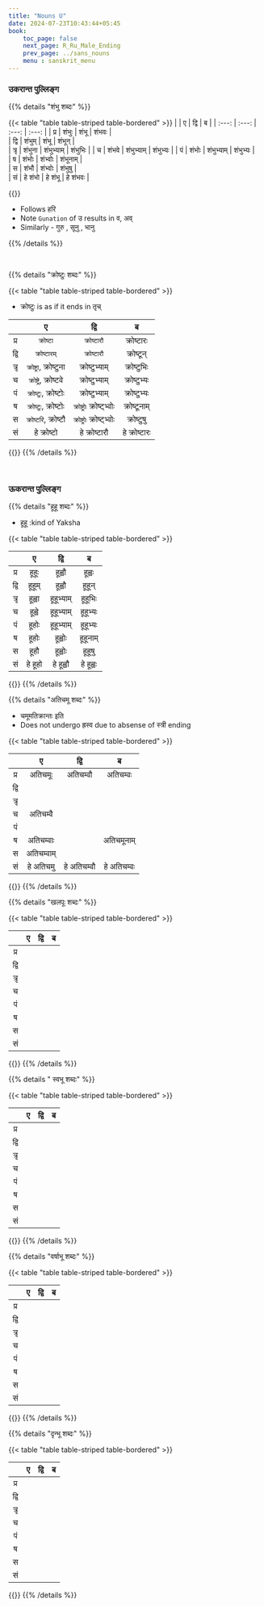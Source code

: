 ```yaml
---
title: "Nouns U"
date: 2024-07-23T10:43:44+05:45
book:
    toc_page: false
    next_page: R_Ru_Male_Ending
    prev_page: ../sans_nouns
    menu : sanskrit_menu
---
```


###  उकरान्त पुल्लिङ्ग 

{{% details "शंभु शब्दः" %}}

{{< table "table  table-striped table-bordered" >}}
|       | ए     | द्वि     | ब     |
| :---: | :---: | :---: | :---: |
|   प्र   | शंभुः   |  शंभू  | शंभवः |   
|   द्वि   | शंभुम्  | शंभू  | शंभून्   |  
|   त्रृ   | शंभुना  | शंभुभ्याम् | शंभुभिः  | 
|   च   | शंभवे  | शंभुभ्याम् |  शंभुभ्यः |
|   पं   | शंभोः  | शंभुभ्याम् | शंभुभ्यः |  
|   ष   | शंभोः  | शंभ्वोः | शंभूनाम् |  
|   स   | शंभौ  | शंभ्वोः  | शंभुषु  |  
|   सं   | हे शंभो | हे शंभू | हे शंभवः |  

{{</table>}}

- Follows हरि 
- Note `Gunation` of उ results in व, अव्  
- Similarly - गुरु , सूनु , भानु 

{{% /details %}}

<br/>

{{% details "क्रोष्टुः शब्दः" %}}

{{< table "table  table-striped table-bordered" >}}

- क्रोष्टुः is as if it ends in तृच् 

|       | ए           | द्वि           | ब     |
| :---: | :---:       | :---:       | :---: |
|   प्र   | `क्रोष्टा`       | `क्रोष्टारौ`      | क्रोष्टारः |   
|   द्वि   | `क्रोष्टारम्`     | `क्रोष्टारौ`      | क्रोष्टून्   |  
|   त्रृ   | `क्रोष्ट्रा`, क्रोष्टुना  | क्रोष्टुभ्याम्     | क्रोष्टुभिः  | 
|   च   | `क्रोष्ट्रे`, क्रोष्टवे  | क्रोष्टुभ्याम्      | क्रोष्टुभ्यः |
|   पं   | `क्रोष्टुः`, क्रोष्टोः  | क्रोष्टुभ्याम्      | क्रोष्टुभ्यः |  
|   ष   | `क्रोष्टुः`, क्रोष्टोः  | `क्रोष्ट्रोः` क्रोष्ट्भ्वोः |  क्रोष्टूनाम् |  
|   स   | `क्रोष्टरि`, क्रोष्टौ  | `क्रोष्ट्रोः` क्रोष्ट्भ्वोः  |  क्रोष्टुषु  |  
|   सं   | हे क्रोष्टो        | हे क्रोष्टारौ        | हे क्रोष्टारः   |  

{{</table>}}
{{% /details %}}

<br/>

###  ऊकरान्त पुल्लिङ्ग 

{{% details "हूहू शब्दः" %}}

-  हूहू :kind of Yaksha

{{< table "table  table-striped table-bordered" >}}

|       | ए    | द्वि     | ब     |
| :---: | :---: | :---: | :---: |
|   प्र   | हूहूः   | हूह्वौ    | हूह्वः    |   
|   द्वि   | हूहूम्  | हूह्वौ    | हूहून्    |  
|   त्रृ   | हूह्वा   | हूहूभ्याम्  | हूहूभिः   |
|   च   | हूह्वे   | हूहूभ्याम्  | हूहूभ्यः   |
|   पं   | हूहोः   | हूहूभ्याम्  | हूहूभ्यः  |  
|   ष   | हूहोः   | हूह्वोः    | हूहूनाम्  |  
|   स   | हूहौ   | हूह्वोः    | हूहूषु   |  
|   सं   | हे हूहो  | हे हूह्वौ  | हे हूह्वः  |  

{{</table>}}
{{% /details %}}



{{% details "अतिचमू शब्दः" %}}

- चमूमतिक्रान्तः इति
- Does not undergo ह्रस्व  due to absense of स्त्री ending

{{< table "table  table-striped table-bordered" >}}

|       | ए    | द्वि     | ब     |
| :---: | :---: | :---: | :---: |
|   प्र   | अतिचमूः |अतिचम्वौ | अतिचम्वः |   
|   द्वि   |      |        |        |  
|   त्रृ   |      |        |        |
|   च   |अतिचम्वै |        |        |
|   पं   |      |        |        |  
|   ष   |अतिचम्वाः |        | अतिचमूनाम् |  
|   स   |अतिचम्वाम् |        |        |  
|   सं   | हे अतिचमु |  हे अतिचम्वौ |  हे अतिचम्वः |  
         
{{</table>}}
{{% /details %}}


{{% details "खलपूः शब्दः" %}}


{{< table "table  table-striped table-bordered" >}}

|       | ए    | द्वि     | ब     |
| :---: | :---: | :---: | :---: |
|   प्र   |      |       |        |   
|   द्वि  |      |        |        |  
|   त्रृ  |      |        |        |
|   च   |      |        |        |
|   पं   |      |        |        |  
|   ष   |      |        |        |  
|   स   |      |        |        |  
|   सं   |      |        |         |  
         
{{</table>}}
{{% /details %}}


{{% details " स्वभू शब्दः" %}}


{{< table "table  table-striped table-bordered" >}}

|       | ए    | द्वि     | ब     |
| :---: | :---: | :---: | :---: |
|   प्र   |      |       |        |   
|   द्वि  |      |        |        |  
|   त्रृ  |      |        |        |
|   च   |      |        |        |
|   पं   |      |        |        |  
|   ष   |      |        |        |  
|   स   |      |        |        |  
|   सं   |      |        |         |  
         
{{</table>}}
{{% /details %}}



{{% details "वर्षाभू शब्दः" %}}


{{< table "table  table-striped table-bordered" >}}

|       | ए    | द्वि     | ब     |
| :---: | :---: | :---: | :---: |
|   प्र   |      |       |        |   
|   द्वि  |      |        |        |  
|   त्रृ  |      |        |        |
|   च   |      |        |        |
|   पं   |      |        |        |  
|   ष   |      |        |        |  
|   स   |      |        |        |  
|   सं   |      |        |         |  
         
{{</table>}}
{{% /details %}}

{{% details "दृन्भू शब्दः" %}}


{{< table "table  table-striped table-bordered" >}}

|       | ए    | द्वि     | ब     |
| :---: | :---: | :---: | :---: |
|   प्र   |      |       |        |   
|   द्वि  |      |        |        |  
|   त्रृ  |      |        |        |
|   च   |      |        |        |
|   पं   |      |        |        |  
|   ष   |      |        |        |  
|   स   |      |        |        |  
|   सं   |      |        |         |  
         
{{</table>}}
{{% /details %}}
